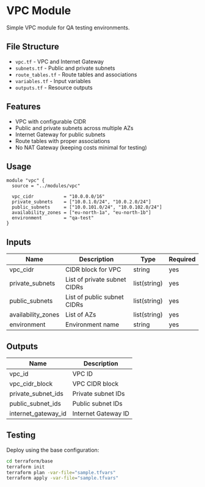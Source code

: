 # VPC Module

Simple VPC module for QA testing environments.

## File Structure

- `vpc.tf` - VPC and Internet Gateway
- `subnets.tf` - Public and private subnets  
- `route_tables.tf` - Route tables and associations
- `variables.tf` - Input variables
- `outputs.tf` - Resource outputs

## Features

- VPC with configurable CIDR
- Public and private subnets across multiple AZs
- Internet Gateway for public subnets
- Route tables with proper associations
- No NAT Gateway (keeping costs minimal for testing)

## Usage

```hcl
module "vpc" {
  source = "../modules/vpc"

  vpc_cidr           = "10.0.0.0/16"
  private_subnets    = ["10.0.1.0/24", "10.0.2.0/24"]
  public_subnets     = ["10.0.101.0/24", "10.0.102.0/24"]
  availability_zones = ["eu-north-1a", "eu-north-1b"]
  environment        = "qa-test"
}
```

## Inputs

| Name | Description | Type | Required |
|------|-------------|------|----------|
| vpc_cidr | CIDR block for VPC | string | yes |
| private_subnets | List of private subnet CIDRs | list(string) | yes |
| public_subnets | List of public subnet CIDRs | list(string) | yes |
| availability_zones | List of AZs | list(string) | yes |
| environment | Environment name | string | yes |

## Outputs

| Name | Description |
|------|-------------|
| vpc_id | VPC ID |
| vpc_cidr_block | VPC CIDR block |
| private_subnet_ids | Private subnet IDs |
| public_subnet_ids | Public subnet IDs |
| internet_gateway_id | Internet Gateway ID |

## Testing

Deploy using the base configuration:

```bash
cd terraform/base
terraform init
terraform plan -var-file="sample.tfvars"
terraform apply -var-file="sample.tfvars"
```
